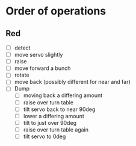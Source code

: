 # Order of operations
## Red
* [ ] detect
* [ ] move servo slightly
* [ ] raise
* [ ] move forward a bunch
* [ ] rotate
* [ ] move back (possibly different for near and far)
* [ ] Dump
  * [ ] moving back a differing amount
  * [ ] raise over turn table
  * [ ] tilt servo back to near 90deg
  * [ ] lower a differing amount
  * [ ] tilt to just over 90deg
  * [ ] raise over turn table again
  * [ ] tilt servo to 0deg